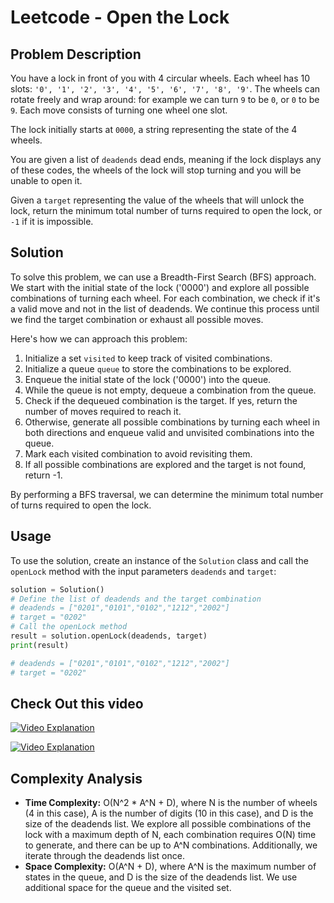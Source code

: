 
# Leetcode - Open the Lock

## Problem Description

You have a lock in front of you with 4 circular wheels. Each wheel has 10 slots: `'0', '1', '2', '3', '4', '5', '6', '7', '8', '9'`. The wheels can rotate freely and wrap around: for example we can turn `9` to be `0`, or `0` to be `9`. Each move consists of turning one wheel one slot.

The lock initially starts at `0000`, a string representing the state of the 4 wheels.

You are given a list of `deadends` dead ends, meaning if the lock displays any of these codes, the wheels of the lock will stop turning and you will be unable to open it.

Given a `target` representing the value of the wheels that will unlock the lock, return the minimum total number of turns required to open the lock, or `-1` if it is impossible.

## Solution

To solve this problem, we can use a Breadth-First Search (BFS) approach. We start with the initial state of the lock ('0000') and explore all possible combinations of turning each wheel. For each combination, we check if it's a valid move and not in the list of deadends. We continue this process until we find the target combination or exhaust all possible moves.


Here's how we can approach this problem:

1. Initialize a set `visited` to keep track of visited combinations.
2. Initialize a queue `queue` to store the combinations to be explored.
3. Enqueue the initial state of the lock ('0000') into the queue.
4. While the queue is not empty, dequeue a combination from the queue.
5. Check if the dequeued combination is the target. If yes, return the number of moves required to reach it.
6. Otherwise, generate all possible combinations by turning each wheel in both directions and enqueue valid and unvisited combinations into the queue.
7. Mark each visited combination to avoid revisiting them.
8. If all possible combinations are explored and the target is not found, return -1.

By performing a BFS traversal, we can determine the minimum total number of turns required to open the lock.


## Usage

To use the solution, create an instance of the `Solution` class and call the `openLock` method with the input parameters `deadends` and `target`:

```python
solution = Solution()
# Define the list of deadends and the target combination
# deadends = ["0201","0101","0102","1212","2002"]
# target = "0202"
# Call the openLock method
result = solution.openLock(deadends, target)
print(result)
```

```python
# deadends = ["0201","0101","0102","1212","2002"]
# target = "0202"
```


## Check Out this video

[![Video Explanation](https://img.youtube.com/vi/Pzg3bCDY87w/mqdefault.jpg)](https://youtu.be/Pzg3bCDY87w)


[![Video Explanation](https://img.youtube.com/vi/ZDxT25NjMxM/mqdefault.jpg)](https://youtu.be/ZDxT25NjMxM)


## Complexity Analysis

- **Time Complexity:** O(N^2 * A^N + D), where N is the number of wheels (4 in this case), A is the number of digits (10 in this case), and D is the size of the deadends list. We explore all possible combinations of the lock with a maximum depth of N, each combination requires O(N) time to generate, and there can be up to A^N combinations. Additionally, we iterate through the deadends list once.
- **Space Complexity:** O(A^N + D), where A^N is the maximum number of states in the queue, and D is the size of the deadends list. We use additional space for the queue and the visited set.

